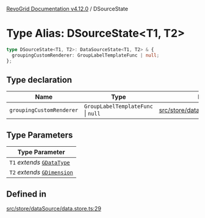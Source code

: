 [RevoGrid Documentation v4.12.0](README.md) / DSourceState

# Type Alias: DSourceState\<T1, T2\>

```ts
type DSourceState<T1, T2>: DataSourceState<T1, T2> & {
  groupingCustomRenderer: GroupLabelTemplateFunc | null;
};
```

## Type declaration

| Name | Type | Defined in |
| ------ | ------ | ------ |
| `groupingCustomRenderer` | `GroupLabelTemplateFunc` \| `null` | [src/store/dataSource/data.store.ts:33](https://github.com/revolist/revogrid/blob/282605c6faa8e6a115a4a8c5b8668e14fed605a0/src/store/dataSource/data.store.ts#L33) |

## Type Parameters

| Type Parameter |
| ------ |
| `T1` *extends* [`GDataType`](TypeAlias.GDataType.md) |
| `T2` *extends* [`GDimension`](TypeAlias.GDimension.md) |

## Defined in

[src/store/dataSource/data.store.ts:29](https://github.com/revolist/revogrid/blob/282605c6faa8e6a115a4a8c5b8668e14fed605a0/src/store/dataSource/data.store.ts#L29)
